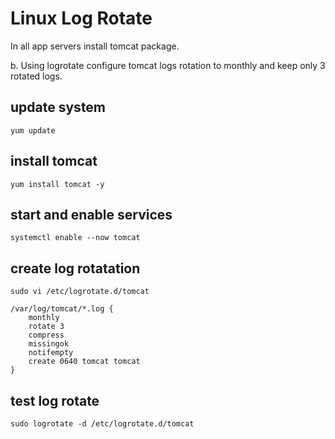 # Linux Log Rotate
In all app servers install tomcat package.

b. Using logrotate configure tomcat logs rotation to monthly and keep only 3 rotated logs.

## update system
`yum update`
## install tomcat
`yum install tomcat -y`
## start and enable services
`systemctl enable --now tomcat`
## create log rotatation
`sudo vi /etc/logrotate.d/tomcat`
```
/var/log/tomcat/*.log {
    monthly
    rotate 3
    compress
    missingok
    notifempty
    create 0640 tomcat tomcat
}
```
## test log rotate
`sudo logrotate -d /etc/logrotate.d/tomcat`